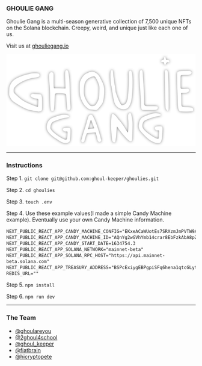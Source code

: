 ### GHOULIE GANG

Ghoulie Gang is a multi-season generative collection of 7,500 unique NFTs on the Solana blockchain. Creepy, weird, and unique just like each one of us.

Visit us at [ghouliegang.io](https://ghouliegang.io)

![Ghoulies logo](./public/ghoulie-gang-logo.png)

---

### Instructions

Step 1. `git clone git@github.com:ghoul-keeper/ghoulies.git`

Step 2. `cd ghoulies`

Step 3. `touch .env`

Step 4. Use these example values(I made a simple Candy Machine example). Eventually use your own Candy Machine information.

```
NEXT_PUBLIC_REACT_APP_CANDY_MACHINE_CONFIG="EKxeACaWUotEs7SRXzmJmPVTW9AbRycK5DsEzBVHH8nK"
NEXT_PUBLIC_REACT_APP_CANDY_MACHINE_ID="AQnYg2wGVhYmb14crar8EbFzkAbA8pZZQfXxwK1Cq6QY"
NEXT_PUBLIC_REACT_APP_CANDY_START_DATE=1634754.3
NEXT_PUBLIC_REACT_APP_SOLANA_NETWORK="mainnet-beta"
NEXT_PUBLIC_REACT_APP_SOLANA_RPC_HOST="https://api.mainnet-beta.solana.com"
NEXT_PUBLIC_REACT_APP_TREASURY_ADDRESS="BSPcExiygEBPgpiSFq6hena1qtcGLytyR6AzkpByctEa"
REDIS_URL=""
```

Step 5. `npm install`

Step 6. `npm run dev`

---

### The Team

- [@ghoulareyou](https://twitter.com/ghoulareyou)
- [@2ghoul4school](https://twitter.com/GrouchyGhoulie)
- [@ghoul_keeper](https://twitter.com/ghoul_keeper)
- [@fiatbrain](https://twitter.com/fiatbrain)
- [@hicryptopete](https://twitter.com/hicryptopete)
